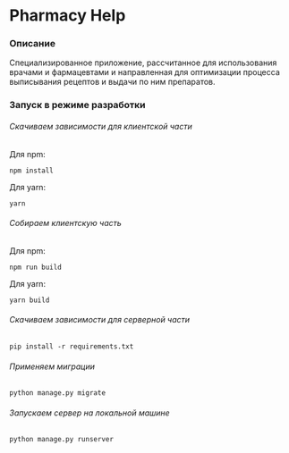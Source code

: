 # Pharmacy Help

### Описание

Специализированное приложение, рассчитанное для использования врачами и фармацевтами и направленная для оптимизации процесса выписывания рецептов и выдачи по ним препаратов.

### Запуск в режиме разработки

###### Скачиваем зависимости для клиентской части

Для npm:
```
npm install
```

Для yarn:
```
yarn
```

###### Собираем клиентскую часть

Для npm:
```
npm run build
```

Для yarn:
```
yarn build
```

###### Скачиваем зависимости для серверной части

```
pip install -r requirements.txt
```

###### Применяем миграции

```
python manage.py migrate
```

###### Запускаем сервер на локальной машине

```
python manage.py runserver
```
